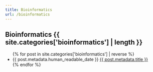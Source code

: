 ```yaml
---
title: Bioinformatics
url: /bioinformatics
---
```


<h2>Bioinformatics <span class="badge">{{ site.categories['bioinformatics'] | length }}</span></h2>

<ul>
  {% for post in site.categories['bioinformatics'] | reverse %}
    <li>
      <span>{{ post.metadata.human_readable_date }}</span>
      <a href="{{ post.url }}">{{ post.metadata.title }}</a>
    </li>
  {% endfor %}
</ul>

